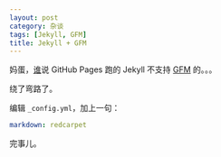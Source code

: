 ```yaml
---
layout: post
category: 杂谈
tags: [Jekyll, GFM]
title: Jekyll + GFM
---
```


妈蛋，[谁](http://calefy.org/2012/03/03/my-process-of-building-jekyll-blog.html)说 GitHub Pages 跑的 Jekyll 不支持 [GFM](https://help.github.com/articles/github-flavored-markdown) 的。。。

绕了弯路了。

编辑 `_config.yml`，加上一句：

```yml
markdown: redcarpet
```

完事儿。
